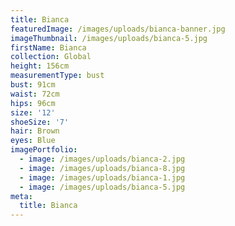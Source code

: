 ```yaml
---
title: Bianca
featuredImage: /images/uploads/bianca-banner.jpg
imageThumbnail: /images/uploads/bianca-5.jpg
firstName: Bianca
collection: Global
height: 156cm
measurementType: bust
bust: 91cm
waist: 72cm
hips: 96cm
size: '12'
shoeSize: '7'
hair: Brown
eyes: Blue
imagePortfolio:
  - image: /images/uploads/bianca-2.jpg
  - image: /images/uploads/bianca-8.jpg
  - image: /images/uploads/bianca-1.jpg
  - image: /images/uploads/bianca-5.jpg
meta:
  title: Bianca
---
```


